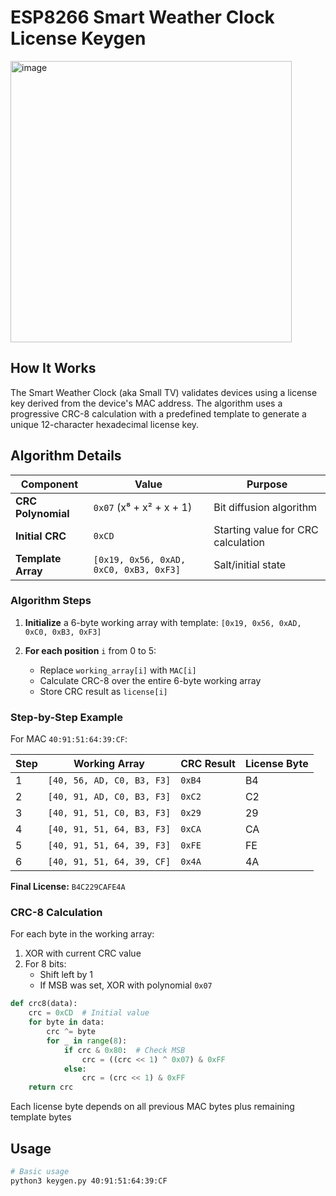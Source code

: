 # ESP8266 Smart Weather Clock License Keygen
<img width="450" height="450" alt="image" src="https://github.com/user-attachments/assets/a2fa12a1-2133-4e4b-890a-d1ccbc153b20" />

## How It Works

The Smart Weather Clock (aka Small TV) validates devices using a license key derived from the device's MAC address. The algorithm uses a progressive CRC-8 calculation with a predefined template to generate a unique 12-character hexadecimal license key.

## Algorithm Details

| Component | Value | Purpose |
|-----------|-------|---------|
| **CRC Polynomial** | `0x07` (x⁸ + x² + x + 1) | Bit diffusion algorithm |
| **Initial CRC** | `0xCD` | Starting value for CRC calculation |
| **Template Array** | `[0x19, 0x56, 0xAD, 0xC0, 0xB3, 0xF3]` | Salt/initial state |

### Algorithm Steps

1. **Initialize** a 6-byte working array with template: `[0x19, 0x56, 0xAD, 0xC0, 0xB3, 0xF3]`

2. **For each position** `i` from 0 to 5:
   - Replace `working_array[i]` with `MAC[i]`
   - Calculate CRC-8 over the entire 6-byte working array
   - Store CRC result as `license[i]`

### Step-by-Step Example

For MAC `40:91:51:64:39:CF`:

| Step | Working Array | CRC Result | License Byte |
|------|--------------|------------|--------------|
| 1 | `[40, 56, AD, C0, B3, F3]` | `0xB4` | B4 |
| 2 | `[40, 91, AD, C0, B3, F3]` | `0xC2` | C2 |
| 3 | `[40, 91, 51, C0, B3, F3]` | `0x29` | 29 |
| 4 | `[40, 91, 51, 64, B3, F3]` | `0xCA` | CA |
| 5 | `[40, 91, 51, 64, 39, F3]` | `0xFE` | FE |
| 6 | `[40, 91, 51, 64, 39, CF]` | `0x4A` | 4A |

**Final License:** `B4C229CAFE4A`

### CRC-8 Calculation

For each byte in the working array:
1. XOR with current CRC value
2. For 8 bits:
   - Shift left by 1
   - If MSB was set, XOR with polynomial `0x07`

```python
def crc8(data):
    crc = 0xCD  # Initial value
    for byte in data:
        crc ^= byte
        for _ in range(8):
            if crc & 0x80:  # Check MSB
                crc = ((crc << 1) ^ 0x07) & 0xFF
            else:
                crc = (crc << 1) & 0xFF
    return crc
```
Each license byte depends on all previous MAC bytes plus remaining template bytes

## Usage

```bash
# Basic usage
python3 keygen.py 40:91:51:64:39:CF
```
